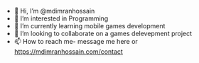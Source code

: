 - 👋 Hi, I’m @mdimranhossain
- 👀 I’m interested in Programming
- 🌱 I’m currently learning mobile games development
- 💞️ I’m looking to collaborate on a games delevepment project
- 📫 How to reach me- message me here or https://mdimranhossain.com/contact

<!---
mdimranhossain/mdimranhossain is a ✨ special ✨ repository because its `README.md` (this file) appears on your GitHub profile.
You can click the Preview link to take a look at your changes.
--->
